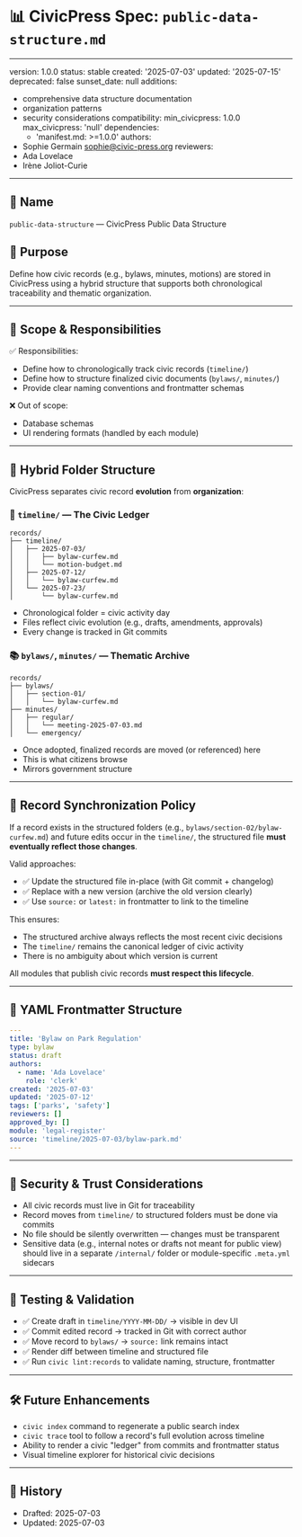 # 📊 CivicPress Spec: `public-data-structure.md`

---
version: 1.0.0
status: stable
created: '2025-07-03'
updated: '2025-07-15'
deprecated: false
sunset_date: null
additions:

- comprehensive data structure documentation
- organization patterns
- security considerations
compatibility:
  min_civicpress: 1.0.0
  max_civicpress: 'null'
  dependencies:
  - 'manifest.md: >=1.0.0'
authors:
- Sophie Germain <sophie@civic-press.org>
reviewers:
- Ada Lovelace
- Irène Joliot-Curie

---

## 📛 Name

`public-data-structure` — CivicPress Public Data Structure

## 🎯 Purpose

Define how civic records (e.g., bylaws, minutes, motions) are stored in
CivicPress using a hybrid structure that supports both chronological
traceability and thematic organization.

---

## 🧩 Scope & Responsibilities

✅ Responsibilities:

- Define how to chronologically track civic records (`timeline/`)
- Define how to structure finalized civic documents (`bylaws/`, `minutes/`)
- Provide clear naming conventions and frontmatter schemas

❌ Out of scope:

- Database schemas
- UI rendering formats (handled by each module)

---

## 📂 Hybrid Folder Structure

CivicPress separates civic record **evolution** from **organization**:

### 📘 `timeline/` — The Civic Ledger

```
records/
├── timeline/
│   ├── 2025-07-03/
│   │   ├── bylaw-curfew.md
│   │   └── motion-budget.md
│   ├── 2025-07-12/
│   │   └── bylaw-curfew.md
│   └── 2025-07-23/
│       └── bylaw-curfew.md
```

- Chronological folder = civic activity day
- Files reflect civic evolution (e.g., drafts, amendments, approvals)
- Every change is tracked in Git commits

### 📚 `bylaws/`, `minutes/` — Thematic Archive

```
records/
├── bylaws/
│   ├── section-01/
│   │   └── bylaw-curfew.md
├── minutes/
│   ├── regular/
│   │   └── meeting-2025-07-03.md
│   └── emergency/
```

- Once adopted, finalized records are moved (or referenced) here
- This is what citizens browse
- Mirrors government structure

---

## 🔁 Record Synchronization Policy

If a record exists in the structured folders (e.g.,
`bylaws/section-02/bylaw-curfew.md`) and future edits occur in the `timeline/`,
the structured file **must eventually reflect those changes**.

Valid approaches:

- ✅ Update the structured file in-place (with Git commit + changelog)
- ✅ Replace with a new version (archive the old version clearly)
- ✅ Use `source:` or `latest:` in frontmatter to link to the timeline

This ensures:

- The structured archive always reflects the most recent civic decisions
- The `timeline/` remains the canonical ledger of civic activity
- There is no ambiguity about which version is current

All modules that publish civic records **must respect this lifecycle**.

---

## 🧠 YAML Frontmatter Structure

```yaml
---
title: 'Bylaw on Park Regulation'
type: bylaw
status: draft
authors:
  - name: 'Ada Lovelace'
    role: 'clerk'
created: '2025-07-03'
updated: '2025-07-12'
tags: ['parks', 'safety']
reviewers: []
approved_by: []
module: 'legal-register'
source: 'timeline/2025-07-03/bylaw-park.md'
---
```

---

## 🔐 Security & Trust Considerations

- All civic records must live in Git for traceability
- Record moves from `timeline/` to structured folders must be done via commits
- No file should be silently overwritten — changes must be transparent
- Sensitive data (e.g., internal notes or drafts not meant for public view)
  should live in a separate `/internal/` folder or module-specific `.meta.yml`
  sidecars

---

## 🧪 Testing & Validation

- ✅ Create draft in `timeline/YYYY-MM-DD/` → visible in dev UI
- ✅ Commit edited record → tracked in Git with correct author
- ✅ Move record to `bylaws/` → `source:` link remains intact
- ✅ Render diff between timeline and structured file
- ✅ Run `civic lint:records` to validate naming, structure, frontmatter

---

## 🛠️ Future Enhancements

- `civic index` command to regenerate a public search index
- `civic trace` tool to follow a record's full evolution across timeline
- Ability to render a civic "ledger" from commits and frontmatter status
- Visual timeline explorer for historical civic decisions

---

## 📅 History

- Drafted: 2025-07-03
- Updated: 2025-07-03
